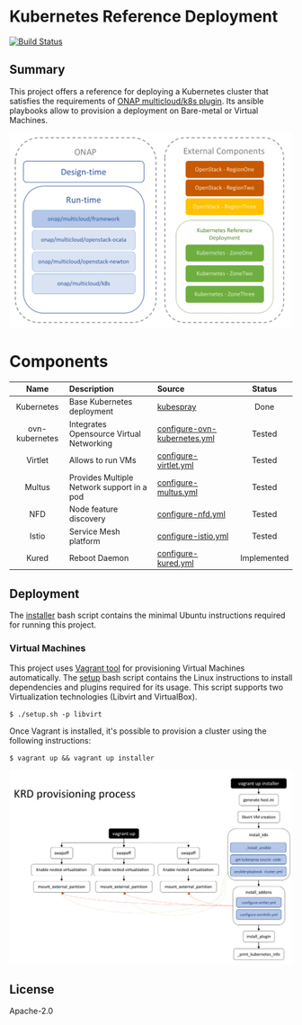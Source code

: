# Kubernetes Reference Deployment
[![Build Status](https://travis-ci.org/electrocucaracha/krd.png)](https://travis-ci.org/electrocucaracha/krd)

## Summary

This project offers a reference for deploying a Kubernetes cluster
that satisfies the requirements of [ONAP multicloud/k8s plugin][1]. Its
ansible playbooks allow to provision a deployment on Bare-metal or
Virtual Machines.

![Diagram](docs/src/img/diagram.png)

# Components

| Name           | Description                                   | Source                            | Status      |
|:--------------:|:----------------------------------------------|:----------------------------------|:-----------:|
| Kubernetes     | Base Kubernetes deployment                    | [kubespray][2]                    | Done        |
| ovn-kubernetes | Integrates Opensource Virtual Networking      | [configure-ovn-kubernetes.yml][3] | Tested      |
| Virtlet        | Allows to run VMs                             | [configure-virtlet.yml][4]        | Tested      |
| Multus         | Provides Multiple Network support in a pod    | [configure-multus.yml][5]         | Tested      |
| NFD            | Node feature discovery                        | [configure-nfd.yml][7]            | Tested      |
| Istio          | Service Mesh platform                         | [configure-istio.yml][8]          | Tested      |
| Kured          | Reboot Daemon                                 | [configure-kured.yml][9]          | Implemented |

## Deployment

The [installer](installer.sh) bash script contains the minimal
Ubuntu instructions required for running this project.

### Virtual Machines

This project uses [Vagrant tool][6] for provisioning Virtual Machines
automatically. The [setup](setup.sh) bash script contains the
Linux instructions to install dependencies and plugins required for
its usage. This script supports two Virtualization technologies
(Libvirt and VirtualBox).

    $ ./setup.sh -p libvirt

Once Vagrant is installed, it's possible to provision a cluster using
the following instructions:

    $ vagrant up && vagrant up installer

![Provisioning](docs/src/img/provisioning.png)

## License

Apache-2.0

[1]: https://git.onap.org/multicloud/k8s
[2]: https://github.com/kubernetes-sigs/kubespray
[3]: playbooks/configure-ovn-kubernetes.yml
[4]: playbooks/configure-virtlet.yml
[5]: playbooks/configure-multus.yml
[6]: https://www.vagrantup.com/
[7]: playbooks/configure-nfd.yml
[8]: playbooks/configure-istio.yml
[9]: playbooks/configure-kured.yml
